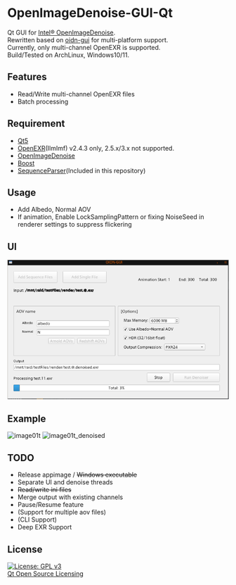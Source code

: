 # OpenImageDenoise-GUI-Qt
Qt GUI for [Intel® OpenImageDenoise](https://openimagedenoise.github.io/).  
Rewritten based on [oidn-gui](https://github.com/chr-9/oidn-gui) for multi-platform support.  
Currently, only multi-channel OpenEXR is supported.  
Build/Tested on ArchLinux, Windows10/11.

## Features
- Read/Write multi-channel OpenEXR files
- Batch processing

## Requirement
- [Qt5](https://www.qt.io/)
- [OpenEXR](https://github.com/AcademySoftwareFoundation/openexr)(IlmImf) v2.4.3 only, 2.5.x/3.x not supported.
- [OpenImageDenoise](https://github.com/OpenImageDenoise/oidn)
- [Boost](https://www.boost.org/)
- [SequenceParser](https://github.com/mikrosimage/sequenceparser)(Included in this repository)

## Usage
- Add Albedo, Normal AOV
- If animation, Enable LockSamplingPattern or fixing NoiseSeed in renderer settings to suppress flickering

## UI
![ui](https://github.com/chr-9/OIDN-GUI-Qt/blob/master/doc/ui.png)

## Example
![image01t](https://raw.githubusercontent.com/chr-9/oidn-gui/master/doc/01t.png)
![image01t_denoised](https://raw.githubusercontent.com/chr-9/oidn-gui/master/doc/01t_denoised.png)

## TODO
- Release appimage / ~~Windows executable~~
- Separate UI and denoise threads
- ~~Read/write ini files~~
- Merge output with existing channels
- Pause/Resume feature
- (Support for multiple aov files)
- (CLI Support)
- Deep EXR Support

## License
 [![License: GPL v3](https://img.shields.io/badge/License-GPLv3-blue.svg)](https://www.gnu.org/licenses/gpl-3.0)  
 [Qt Open Source Licensing](https://doc.qt.io/qt-5/licensing.html)
